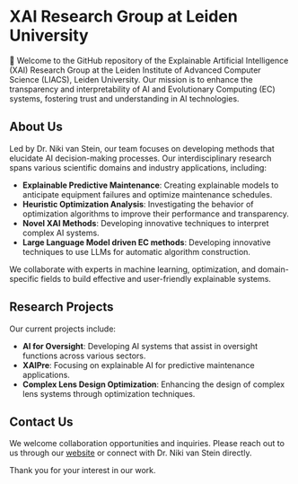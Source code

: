 # XAI Research Group at Leiden University

👋 Welcome to the GitHub repository of the Explainable Artificial Intelligence (XAI) Research Group at the Leiden Institute of Advanced Computer Science (LIACS), Leiden University. 
Our mission is to enhance the transparency and interpretability of AI and Evolutionary Computing (EC) systems, fostering trust and understanding in AI technologies.

## About Us

Led by Dr. Niki van Stein, our team focuses on developing methods that elucidate AI decision-making processes. Our interdisciplinary research spans various scientific domains and industry applications, including:

- **Explainable Predictive Maintenance**: Creating explainable models to anticipate equipment failures and optimize maintenance schedules.
- **Heuristic Optimization Analysis**: Investigating the behavior of optimization algorithms to improve their performance and transparency.
- **Novel XAI Methods**: Developing innovative techniques to interpret complex AI systems.
- **Large Language Model driven EC methods**: Developing innovative techniques to use LLMs for automatic algorithm construction.

We collaborate with experts in machine learning, optimization, and domain-specific fields to build effective and user-friendly explainable systems.

## Research Projects

Our current projects include:

- **AI for Oversight**: Developing AI systems that assist in oversight functions across various sectors.
- **XAIPre**: Focusing on explainable AI for predictive maintenance applications.
- **Complex Lens Design Optimization**: Enhancing the design of complex lens systems through optimization techniques.

## Contact Us

We welcome collaboration opportunities and inquiries. Please reach out to us through our [website](https://www.nikivanstein.nl/) or connect with Dr. Niki van Stein directly.

Thank you for your interest in our work. 
